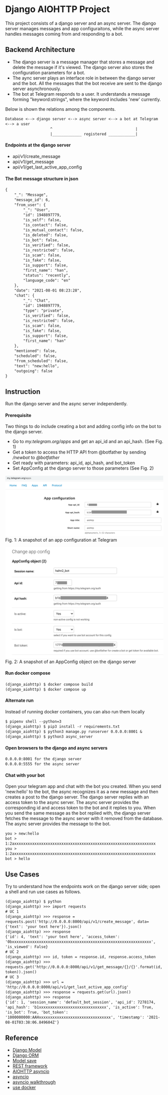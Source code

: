 # Django AIOHTTP Project
This project consists of a django server and an async server. The django server manages messages and app configuraitons, while the async server handles messages coming from and responding to a bot.

## Backend Architecture
- The django server is a message manager that stores a message and delete the message if it's viewed. The django server also stores the configuration parameters for a bot.
- The aync server plays an interface role in between the django server and the bot. All the messages that the bot receive are sent to the django server asynchronously. 
- The bot at Telegram responds to a user. It understands a message forming "keyword:strings", where the keyword includes 'new' currently. 

Below is shown the relations among the components.

```
Database <--> django server <--> async server <--> a bot at Telegram <--> a user
                    ^                                     |
                    |_____________ registered ____________|
```

#### Endpoints at the django server
- api/v1/create_message
- api/v1/get_message
- api/v1/get_last_active_app_config


#### The Bot message structure in json
```
{
    "_": "Message",
    "message_id": 6,
    "from_user": {
        "_": "User",
        "id": 1948897779,
        "is_self": false,
        "is_contact": false,
        "is_mutual_contact": false,
        "is_deleted": false,
        "is_bot": false,
        "is_verified": false,
        "is_restricted": false,
        "is_scam": false,
        "is_fake": false,
        "is_support": false,
        "first_name": "han",
        "status": "recently",
        "language_code": "en"
    },
    "date": "2021-08-01 08:23:28",
    "chat": {
        "_": "Chat",
        "id": 1948897779,
        "type": "private",
        "is_verified": false,
        "is_restricted": false,
        "is_scam": false,
        "is_fake": false,
        "is_support": false,
        "first_name": "han"
    },
    "mentioned": false,
    "scheduled": false,
    "from_scheduled": false,
    "text": "new:hello",
    "outgoing": false
}
```

## Instruction
Run the django server and the async server independently.

#### Prerequisite
Two things to do include creating a bot and adding config info on the bot to the django server.

- Go to _my.telegram.org/apps_ and get an api_id and an api_hash. (See Fig. 1)
- Get a token to access the HTTP API from @botfather by sending _/newbot_ to _@botfather_
- Get ready with parameters: api_id, api_hash, and bot_token
- Set AppConfig at the django server to those parameters (See Fig. 2)

![Configuration at the telegram bot](images/mytelegramapps.png)
Fig. 1: A snapshot of an app configuration at Telegram

![AppConfig at the django server](images/djangoappconfig.png)
Fig. 2: A snapshot of an AppConfig object on the django server

#### Run docker compose
```shell
(django_aiohttp) $ docker compose build
(django_aiohttp) $ docker compose up
```

#### Alternate run
Instead of running docker containers, you can also run them locally
```shell
$ pipenv shell --python=3
(django_aiohttp) $ pip3 install -r requirements.txt
(django_aiohttp) $ python3 manage.py runserver 0.0.0.0:8001 &
(django_aiohttp) $ python3 async_server
```

#### Open browsers to the django and async servers
```
0.0.0.0:8001 for the django server
0.0.0.0:5555 for the async server
```

#### Chat with your bot
Open your telegram app and chat with the bot you created.
When you send 'new:hello' to the bot, the async recognizes it as a new message and then creates a post to the django server. The django server replies with an access token to the async server. The async server provides the corresponding id and access token to the bot and it replies to you.
When you send the same message as the bot replied with, the django server fetches the message to the async server with it removed from the database. The async server provides the message to the bot.
```
you > new:hello
bot > 1:2axxxxxxxxxxxxxxxxxxxxxxxxxxxxxxxxxxxxxxxxxxxxxxxxxxxxxxxxxxxxxxx
you > 1:2axxxxxxxxxxxxxxxxxxxxxxxxxxxxxxxxxxxxxxxxxxxxxxxxxxxxxxxxxxxxxxx
bot > hello
```

## Use Cases
Try to understand how the endpoints work on the django server side; open a shell and run use cases as follows.
```shell
(django_aiohttp) $ python
(django_aiohttp) >>> import requests
# UC 1
(django_aiohttp) >>> response = requests.post('http://0.0.0.0:8000/api/v1/create_message', data={'text': 'your text here'}).json()
(django_aiohttp) >>> response
{'id': 4, 'text': 'your text here', 'access_token': '0bxxxxxxxxxxxxxxxxxxxxxxxxxxxxxxxxxxxxxxxxxxxxxxxxxxxxxxxxxxxxxx', 'is_viewed': False}
# UC 2
(django_aiohttp) >>> id, token = response.id, response.access_token
(django_aiohttp) >>> requests.get('http://0.0.0.0:8000/api/v1/get_message/{}/{}'.format(id, token)).json()
# UC 3
(django_aiohttp) >>> url = 'http://0.0.0.0:8000/api/v1/get_last_active_app_config'
(django_aiohttp) >>> response = requests.get(url).json()
(django_aiohttp) >>> response
{'id': 1, 'session_name': 'default_bot_session', 'api_id': 7278174, 'api_hash': 'b1xxxxxxxxxxxxxxxxxxxxxxxxxxxxxx', 'is_active': True, 'is_bot': True, 'bot_token': '1000000000:AAHxxxxxxxxxxxxxxxxxxxxxxxxxxxxxxxx', 'timestamp': '2021-08-01T03:38:06.849604Z'}
```

## Reference 
- [Django Model](https://docs.djangoproject.com/en/3.0/topics/db/models/)
- [Django ORM](https://tutorial.djangogirls.org/en/django_orm/)
- [Model save](https://docs.djangoproject.com/en/3.0/ref/models/instances/)
- [REST framework](https://www.django-rest-framework.org/)
- [AIOHTTP asyncio](https://docs.aiohttp.org/en/stable/)
- [asyncio](https://docs.python.org/3/library/asyncio.html)
- [asyncio walkthrough](https://realpython.com/async-io-python/)
- [use docker](https://www.docker.com/resources/what-container)